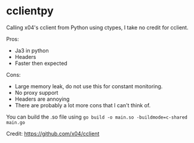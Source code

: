 # cclientpy
Calling x04's cclient from Python using ctypes, I take no credit for cclient. 

Pros:

  - Ja3 in python
  - Headers
  - Faster then expected

Cons:
  - Large memory leak, do not use this for constant monitoring.
  - No proxy support
  - Headers are annoying
  - There are probably a lot more cons that I can't think of.


You can build the .so file using ```go build -o main.so -buildmode=c-shared main.go```



Credit:
https://github.com/x04/cclient
